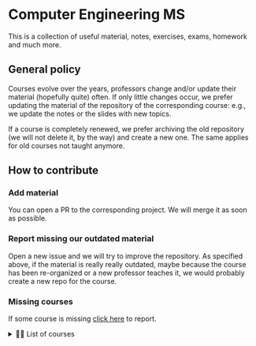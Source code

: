 # Computer Engineering MS

This is a collection of useful material, notes, exercises, exams, homework and much more.

## General policy

Courses evolve over the years, professors change and/or update their material (hopefully quite) often.
If only little changes occur, we prefer updating the material of the repository of the corresponding course: e.g., we update the notes or the slides with new topics.

If a course is completely renewed, we prefer archiving the old repository (we will not delete it, by the way) and create a new one.
The same applies for old courses not taught anymore.

## How to contribute

### Add material

You can open a PR to the corresponding project.
We will merge it as soon as possible.

### Report missing our outdated material

Open a new issue and we will try to improve the repository.
As specified above, if the material is really really outdated, maybe because the course has been re-organized or a new professor teaches it, we would probably create a new repo for the course.

### Missing courses

If some course is missing [click here](https://github.com/compengms/readme/issues/new) to report.

<details>
<summary>✍🏻 List of courses</summary>

- [Advanced Operating Systems and Virtualization](https://github.com/compengms/advanced-operating-systems-virtualization)
- [Algorithm Design](https://github.com/compengms/algorithm-design)
- [Computer and Network Security](https://github.com/compengms/computer-network-security)
- [Data Management](https://github.com/compengms/data-management)
- [Distributed Systems](https://github.com/compengms/distributed-systems)
- [Capacity Planning](https://github.com/compengms/capacity-planning)
- [Cryptography](https://github.com/compengms/cryptography)
- [Formal Methods](https://github.com/compengms/formal-methods)
- [Human Computer Interaction](https://github.com/compengms/human-computer-interaction)
- [Interactive Graphics](https://github.com/compengms/interactive-graphics)
- [Machine Learning](https://github.com/compengms/machine-learning)
- [Mobile Applications and Cloud Computing](https://github.com/compengms/mobile-applications-cloud-computing)
- [Network Infrastructures](https://github.com/compengms/network-infrastructures)
- [Practical Network Defense](https://github.com/compengms/practical-network-defense)
- [Secure Computation](https://github.com/compengms/secure-computation)
- [Security Governance](https://github.com/compengms/security-governance)
- [Software Engineering](https://github.com/compengms/software-engineering)
- [Visual Analytics](https://github.com/compengms/visual-analytics)
- [Web Information Retrieval](https://github.com/compengms/web-information-retrieval)
- [Web Security and Privacy](https://github.com/compengms/web-security-privacy)

</details>